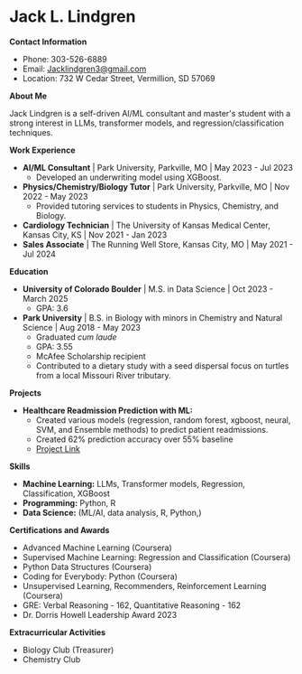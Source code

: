 # Jack L. Lindgren

**Contact Information**

* Phone: 303-526-6889
* Email: Jacklindgren3@gmail.com
* Location: 732 W Cedar Street, Vermillion, SD 57069

**About Me**

Jack Lindgren is a self-driven AI/ML consultant and master's student with a strong interest in LLMs, transformer models, and regression/classification techniques.

**Work Experience**

* **AI/ML Consultant** | Park University, Parkville, MO | May 2023 - Jul 2023
    * Developed an underwriting model using XGBoost. 
* **Physics/Chemistry/Biology Tutor** | Park University, Parkville, MO | Nov 2022 - May 2023
    * Provided tutoring services to students in Physics, Chemistry, and Biology.
* **Cardiology Technician** | The University of Kansas Medical Center, Kansas City, KS | Nov 2021 - Jan 2023
* **Sales Associate** | The Running Well Store, Kansas City, MO | May 2021 - Jul 2024

**Education**

* **University of Colorado Boulder** | M.S. in Data Science | Oct 2023 - March 2025
    * GPA: 3.6
* **Park University** | B.S. in Biology with minors in Chemistry and Natural Science | Aug 2018 - May 2023
    * Graduated *cum laude*
    * GPA: 3.55
    * McAfee Scholarship recipient
    * Contributed to a dietary study with a seed dispersal focus on turtles from a local Missouri River tributary.
      
**Projects**

* **Healthcare Readmission Prediction with ML:** 
    * Created various models (regression, random forest, xgboost, neural, SVM, and Ensemble methods) to predict patient readmissions.
    * Created 62% prediction accuracy over 55% baseline
       <li class="masthead__menu-item">
          <a href="https://github.com/JackLLindgren/JackLLindgren.github.io/blob/main/Projects/Readmissions_Project.ipynb">Project Link</a>
        </li>

**Skills**

* **Machine Learning:**  LLMs, Transformer models, Regression, Classification, XGBoost
* **Programming:** Python, R
* **Data Science:**  (ML/AI, data analysis, R, Python,)

**Certifications and Awards**

* Advanced Machine Learning (Coursera)
* Supervised Machine Learning: Regression and Classification (Coursera)
* Python Data Structures (Coursera)
* Coding for Everybody: Python (Coursera)
* Unsupervised Learning, Recommenders, Reinforcement Learning (Coursera)
* GRE: Verbal Reasoning - 162, Quantitative Reasoning - 162
* Dr. Dorris Howell Leadership Award 2023

**Extracurricular Activities**

* Biology Club (Treasurer)
* Chemistry Club
